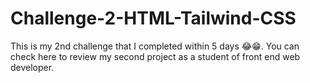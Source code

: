 # Challenge-2-HTML-Tailwind-CSS
This is my 2nd challenge that I completed within 5 days 😂😁. You can check here to review my second project as a student of front end web developer.
